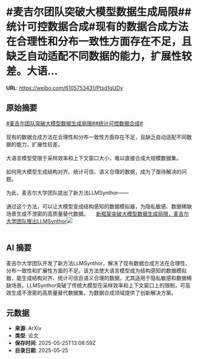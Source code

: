# #麦吉尔团队突破大模型数据生成局限##统计可控数据合成#现有的数据合成方法在合理性和分布一致性方面存在不足，且缺乏自动适配不同数据的能力，扩展性较差。大语...

**URL**: https://weibo.com/6105753431/Ptsd1qUDy

## 原始摘要

<a href="https://m.weibo.cn/search?containerid=231522type%3D1%26t%3D10%26q%3D%23%E9%BA%A6%E5%90%89%E5%B0%94%E5%9B%A2%E9%98%9F%E7%AA%81%E7%A0%B4%E5%A4%A7%E6%A8%A1%E5%9E%8B%E6%95%B0%E6%8D%AE%E7%94%9F%E6%88%90%E5%B1%80%E9%99%90%23&amp;extparam=%23%E9%BA%A6%E5%90%89%E5%B0%94%E5%9B%A2%E9%98%9F%E7%AA%81%E7%A0%B4%E5%A4%A7%E6%A8%A1%E5%9E%8B%E6%95%B0%E6%8D%AE%E7%94%9F%E6%88%90%E5%B1%80%E9%99%90%23" data-hide=""><span class="surl-text">#麦吉尔团队突破大模型数据生成局限#</span></a><a href="https://m.weibo.cn/search?containerid=231522type%3D1%26t%3D10%26q%3D%23%E7%BB%9F%E8%AE%A1%E5%8F%AF%E6%8E%A7%E6%95%B0%E6%8D%AE%E5%90%88%E6%88%90%23&amp;extparam=%23%E7%BB%9F%E8%AE%A1%E5%8F%AF%E6%8E%A7%E6%95%B0%E6%8D%AE%E5%90%88%E6%88%90%23" data-hide=""><span class="surl-text">#统计可控数据合成#</span></a><br><br>现有的数据合成方法在合理性和分布一致性方面存在不足，且缺乏自动适配不同数据的能力，扩展性较差。<br><br>大语言模型受限于采样效率和上下文窗口大小，难以直接合成大规模数据集。<br><br>如何用大模型生成结构对齐、统计可信、语义合理的数据，成为了亟待解决的问题。<br><br>为此，麦吉尔大学团队提出了新方法LLMSynthor——<br><br>通过这个方法，可以让大模型变成结构感知的数据模拟器，为隐私敏感、数据稀缺场景生成不泄密的高质量替代数据。 <a href="https://weibo.com/ttarticle/p/show?id=2309405170199514186069" data-hide=""><span class="url-icon"><img style="width: 1rem;height: 1rem" src="https://h5.sinaimg.cn/upload/2015/09/25/3/timeline_card_small_article_default.png" referrerpolicy="no-referrer"></span><span class="surl-text">新框架突破大模型数据生成局限，麦吉尔大学团队推出LLMSynthor</span></a><img style="" src="https://tvax1.sinaimg.cn/large/006Fd7o3ly1i1rq7s6iiyj30rs0fmwil.jpg" referrerpolicy="no-referrer"><br><br>

## AI 摘要

麦吉尔大学团队开发了新方法LLMSynthor，解决了现有数据合成方法在合理性、分布一致性和扩展性方面的不足。该方法使大语言模型成为结构感知的数据模拟器，能生成结构对齐、统计可信且语义合理的数据，尤其适用于隐私敏感和数据稀缺场景。LLMSynthor突破了传统大模型在采样效率和上下文窗口上的限制，可高效生成不泄密的高质量替代数据集，为数据合成领域提供了创新解决方案。

## 元数据

- **来源**: ArXiv
- **类型**: 论文
- **保存时间**: 2025-05-25T13:08:59Z
- **目录日期**: 2025-05-25
